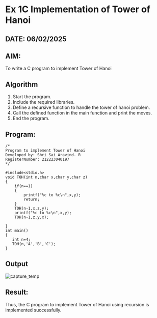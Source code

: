 # Ex 1C Implementation of Tower of Hanoi
## DATE: 06/02/2025
## AIM:
To write a C program to implement Tower of Hanoi

## Algorithm
1. Start the program.
2. Include the required libraries.
3. Define a recursive function to handle the tower of hanoi problem.
4. Call the defined function in the main function and print the moves.
5. End the program.

## Program:
```
/*
Program to implement Tower of Hanoi
Developed by: Shri Sai Aravind. R
RegisterNumber: 212223040197
*/

#include<stdio.h>
void TOH(int n,char x,char y,char z)
{
    if(n==1)
    {
        printf("%c to %c\n",x,y);
        return;
    }
    TOH(n-1,x,z,y);
    printf("%c to %c\n",x,y);
    TOH(n-1,z,y,x);
    
}
int main()
{
   int n=4;
   TOH(n,'A','B','C');
}
```

## Output

![capture_temp](https://github.com/user-attachments/assets/8b61fb97-eec9-48e5-b523-6c19bc5eb43a)


## Result:
Thus, the C program to implement Tower of Hanoi using recursion is implemented successfully.
